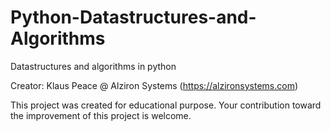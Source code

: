 # Python-Datastructures-and-Algorithms
Datastructures and algorithms in python

Creator: Klaus Peace @ Alziron Systems (https://alzironsystems.com)

This project was created for educational purpose. Your contribution toward the improvement of this project is welcome.
